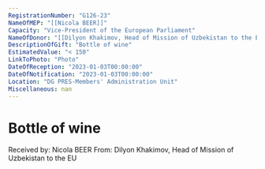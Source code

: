 ```yaml
---
RegistrationNumber: "G126-23"
NameOfMEP: "[[Nicola BEER]]"
Capacity: "Vice-President of the European Parliament"
NameOfDonor: "[[Dilyon Khakimov, Head of Mission of Uzbekistan to the EU]]"
DescriptionOfGift: "Bottle of wine"
EstimatedValue: "< 150"
LinkToPhoto: "Photo"
DateOfReception: "2023-01-03T00:00:00"
DateOfNotification: "2023-01-03T00:00:00"
Location: "DG PRES-Members' Administration Unit"
Miscellaneous: nan
---
```


# Bottle of wine

Received by: Nicola BEER
From: Dilyon Khakimov, Head of Mission of Uzbekistan to the EU
